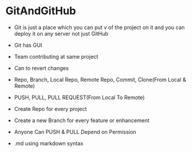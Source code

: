 # GitAndGitHub

- Git is just a place which you can put v of the project on it
  and you can deploy it on any server not just GitHub
- Git has GUI
- Team contributing at same project 
- Can to revert changes

- Repo, Branch, Local Repo, Remote Repo, Commit, Clone(From Local & Remote)
- PUSH, PULL, PULL REQUEST(From Local To Remote)

- Create Repo for every project
- Create a new Branch for every feature or enhancement
- Anyone Can PUSH & PULL Depend on Permission

- .md using markdown syntax 
